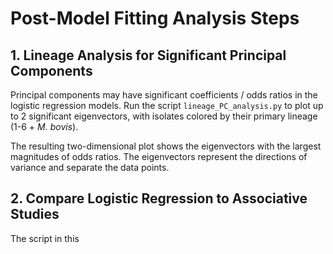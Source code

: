 # Post-Model Fitting Analysis Steps

## 1. Lineage Analysis for Significant Principal Components

Principal components may have significant coefficients / odds ratios in the logistic regression models. Run the script <code>lineage_PC_analysis.py</code> to plot up to 2 significant eigenvectors, with isolates colored by their primary lineage (1-6 + <i>M. bovis</i>). 

The resulting two-dimensional plot shows the eigenvectors with the largest magnitudes of odds ratios. The eigenvectors represent the directions of variance and separate the data points.

## 2. Compare Logistic Regression to Associative Studies

The script in this 
